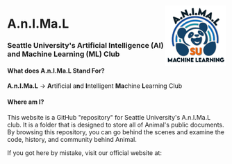 <img src="logo.png" 
style="
float: right;
background-color: white;
width: 140px;
"></img>

<h1>A.n.I.Ma.L</h1>


### Seattle University's Artificial Intelligence (AI) and Machine Learning (ML) Club



#### What does A.n.I.Ma.L Stand For?

**A.n.I.Ma.L** -> **A**rtificial a**n**d **I**ntelligent **Ma**chine **L**earning Club


#### Where am I?

This website is a GitHub "repository" for Seattle University's A.n.I.Ma.L club. It is a folder that is designed to store all of Animal's public documents. By browsing this repository, you can go behind the scenes and examine the code, history, and community behind Animal.

If you got here by mistake, visit our official website at:




